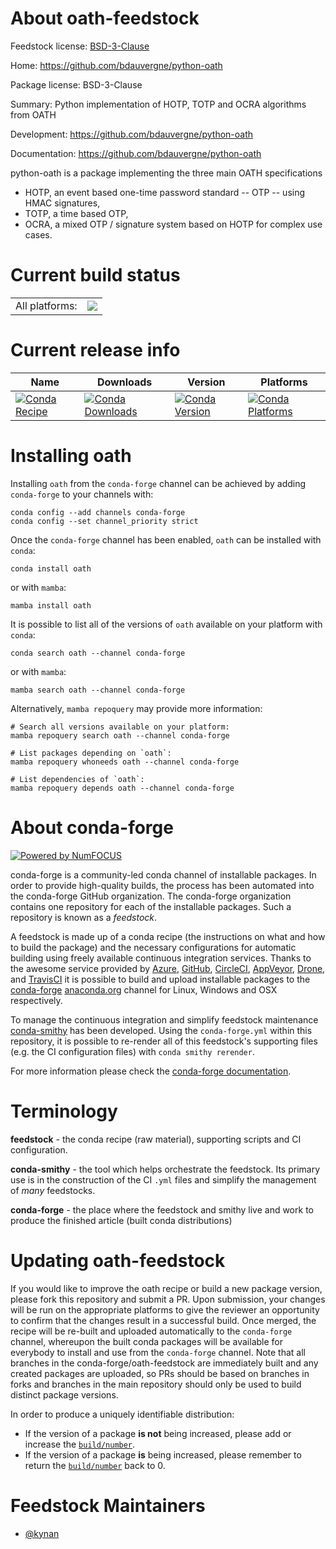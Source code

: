 About oath-feedstock
====================

Feedstock license: [BSD-3-Clause](https://github.com/conda-forge/oath-feedstock/blob/main/LICENSE.txt)

Home: https://github.com/bdauvergne/python-oath

Package license: BSD-3-Clause

Summary: Python implementation of HOTP, TOTP and OCRA algorithms from OATH

Development: https://github.com/bdauvergne/python-oath

Documentation: https://github.com/bdauvergne/python-oath

python-oath is a package implementing the three main OATH specifications
*   HOTP, an event based one-time password standard -- OTP -- using HMAC signatures,
*   TOTP, a time based OTP,
*   OCRA, a mixed OTP / signature system based on HOTP for complex use cases.


Current build status
====================


<table><tr><td>All platforms:</td>
    <td>
      <a href="https://dev.azure.com/conda-forge/feedstock-builds/_build/latest?definitionId=5648&branchName=main">
        <img src="https://dev.azure.com/conda-forge/feedstock-builds/_apis/build/status/oath-feedstock?branchName=main">
      </a>
    </td>
  </tr>
</table>

Current release info
====================

| Name | Downloads | Version | Platforms |
| --- | --- | --- | --- |
| [![Conda Recipe](https://img.shields.io/badge/recipe-oath-green.svg)](https://anaconda.org/conda-forge/oath) | [![Conda Downloads](https://img.shields.io/conda/dn/conda-forge/oath.svg)](https://anaconda.org/conda-forge/oath) | [![Conda Version](https://img.shields.io/conda/vn/conda-forge/oath.svg)](https://anaconda.org/conda-forge/oath) | [![Conda Platforms](https://img.shields.io/conda/pn/conda-forge/oath.svg)](https://anaconda.org/conda-forge/oath) |

Installing oath
===============

Installing `oath` from the `conda-forge` channel can be achieved by adding `conda-forge` to your channels with:

```
conda config --add channels conda-forge
conda config --set channel_priority strict
```

Once the `conda-forge` channel has been enabled, `oath` can be installed with `conda`:

```
conda install oath
```

or with `mamba`:

```
mamba install oath
```

It is possible to list all of the versions of `oath` available on your platform with `conda`:

```
conda search oath --channel conda-forge
```

or with `mamba`:

```
mamba search oath --channel conda-forge
```

Alternatively, `mamba repoquery` may provide more information:

```
# Search all versions available on your platform:
mamba repoquery search oath --channel conda-forge

# List packages depending on `oath`:
mamba repoquery whoneeds oath --channel conda-forge

# List dependencies of `oath`:
mamba repoquery depends oath --channel conda-forge
```


About conda-forge
=================

[![Powered by
NumFOCUS](https://img.shields.io/badge/powered%20by-NumFOCUS-orange.svg?style=flat&colorA=E1523D&colorB=007D8A)](https://numfocus.org)

conda-forge is a community-led conda channel of installable packages.
In order to provide high-quality builds, the process has been automated into the
conda-forge GitHub organization. The conda-forge organization contains one repository
for each of the installable packages. Such a repository is known as a *feedstock*.

A feedstock is made up of a conda recipe (the instructions on what and how to build
the package) and the necessary configurations for automatic building using freely
available continuous integration services. Thanks to the awesome service provided by
[Azure](https://azure.microsoft.com/en-us/services/devops/), [GitHub](https://github.com/),
[CircleCI](https://circleci.com/), [AppVeyor](https://www.appveyor.com/),
[Drone](https://cloud.drone.io/welcome), and [TravisCI](https://travis-ci.com/)
it is possible to build and upload installable packages to the
[conda-forge](https://anaconda.org/conda-forge) [anaconda.org](https://anaconda.org/)
channel for Linux, Windows and OSX respectively.

To manage the continuous integration and simplify feedstock maintenance
[conda-smithy](https://github.com/conda-forge/conda-smithy) has been developed.
Using the ``conda-forge.yml`` within this repository, it is possible to re-render all of
this feedstock's supporting files (e.g. the CI configuration files) with ``conda smithy rerender``.

For more information please check the [conda-forge documentation](https://conda-forge.org/docs/).

Terminology
===========

**feedstock** - the conda recipe (raw material), supporting scripts and CI configuration.

**conda-smithy** - the tool which helps orchestrate the feedstock.
                   Its primary use is in the construction of the CI ``.yml`` files
                   and simplify the management of *many* feedstocks.

**conda-forge** - the place where the feedstock and smithy live and work to
                  produce the finished article (built conda distributions)


Updating oath-feedstock
=======================

If you would like to improve the oath recipe or build a new
package version, please fork this repository and submit a PR. Upon submission,
your changes will be run on the appropriate platforms to give the reviewer an
opportunity to confirm that the changes result in a successful build. Once
merged, the recipe will be re-built and uploaded automatically to the
`conda-forge` channel, whereupon the built conda packages will be available for
everybody to install and use from the `conda-forge` channel.
Note that all branches in the conda-forge/oath-feedstock are
immediately built and any created packages are uploaded, so PRs should be based
on branches in forks and branches in the main repository should only be used to
build distinct package versions.

In order to produce a uniquely identifiable distribution:
 * If the version of a package **is not** being increased, please add or increase
   the [``build/number``](https://docs.conda.io/projects/conda-build/en/latest/resources/define-metadata.html#build-number-and-string).
 * If the version of a package **is** being increased, please remember to return
   the [``build/number``](https://docs.conda.io/projects/conda-build/en/latest/resources/define-metadata.html#build-number-and-string)
   back to 0.

Feedstock Maintainers
=====================

* [@kynan](https://github.com/kynan/)

